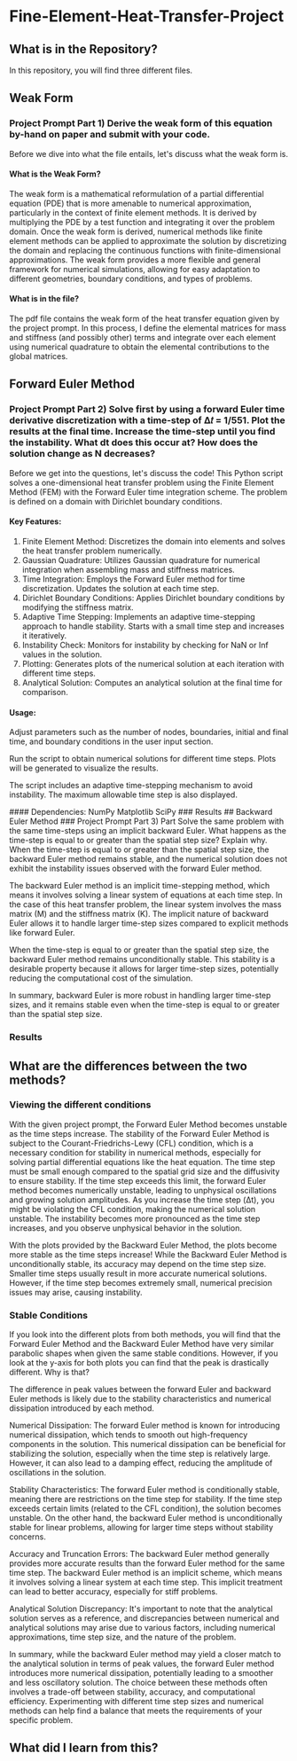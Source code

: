 # Fine-Element-Heat-Transfer-Project
## What is in the Repository?
In this repository, you will find three different files. 
## Weak Form
### Project Prompt Part 1) Derive the weak form of this equation by-hand on paper and submit with your code.
Before we dive into what the file entails, let's discuss what the weak form is.
#### What is the Weak Form?
The weak form is a mathematical reformulation of a partial differential equation (PDE) that is more amenable to numerical approximation, particularly in the context of finite element methods. It is derived by multiplying the PDE by a test function and integrating it over the problem domain.
Once the weak form is derived, numerical methods like finite element methods can be applied to approximate the solution by discretizing the domain and replacing the continuous functions with finite-dimensional approximations. The weak form provides a more flexible and general framework for numerical simulations, allowing for easy adaptation to different geometries, boundary conditions, and types of problems.
#### What is in the file?
The pdf file contains the weak form of the heat transfer equation given by the project prompt. In this process, I define the elemental matrices for mass and stiffness (and possibly other) terms and integrate over each element using numerical quadrature to obtain the elemental contributions to the global matrices. 
## Forward Euler Method
### Project Prompt Part 2) Solve first by using a forward Euler time derivative discretization with a time-step of Δ𝑡 = 1/551. Plot the results at the final time. Increase the time-step until you find the instability. What dt does this occur at? How does the solution change as N decreases?
Before we get into the questions, let's discuss the code!
This Python script solves a one-dimensional heat transfer problem using the Finite Element Method (FEM) with the Forward Euler time integration scheme. The problem is defined on a domain with Dirichlet boundary conditions.

#### Key Features:
1. Finite Element Method:
Discretizes the domain into elements and solves the heat transfer problem numerically.
2. Gaussian Quadrature:
Utilizes Gaussian quadrature for numerical integration when assembling mass and stiffness matrices.
3. Time Integration:
Employs the Forward Euler method for time discretization. Updates the solution at each time step.
4. Dirichlet Boundary Conditions:
Applies Dirichlet boundary conditions by modifying the stiffness matrix.
5. Adaptive Time Stepping:
Implements an adaptive time-stepping approach to handle stability. Starts with a small time step and increases it iteratively.
6. Instability Check:
Monitors for instability by checking for NaN or Inf values in the solution.
7. Plotting:
Generates plots of the numerical solution at each iteration with different time steps.
8. Analytical Solution:
Computes an analytical solution at the final time for comparison.
#### Usage:
</p> Adjust parameters such as the number of nodes, boundaries, initial and final time, and boundary conditions in the user input section. </p>
</p> Run the script to obtain numerical solutions for different time steps. Plots will be generated to visualize the results. </p>
</p> The script includes an adaptive time-stepping mechanism to avoid instability. The maximum allowable time step is also displayed. </p>
#### Dependencies:
NumPy
Matplotlib
SciPy
### Results
## Backward Euler Method
### Project Prompt Part 3) Part Solve the same problem with the same time-steps using an implicit backward Euler. What happens as the time-step is equal to or greater than the spatial step size? Explain why.
When the time-step is equal to or greater than the spatial step size, the backward Euler method remains stable, and the numerical solution does not exhibit the instability issues observed with the forward Euler method.

The backward Euler method is an implicit time-stepping method, which means it involves solving a linear system of equations at each time step. In the case of this heat transfer problem, the linear system involves the mass matrix (M) and the stiffness matrix (K). The implicit nature of backward Euler allows it to handle larger time-step sizes compared to explicit methods like forward Euler.

When the time-step is equal to or greater than the spatial step size, the backward Euler method remains unconditionally stable. This stability is a desirable property because it allows for larger time-step sizes, potentially reducing the computational cost of the simulation.

In summary, backward Euler is more robust in handling larger time-step sizes, and it remains stable even when the time-step is equal to or greater than the spatial step size.
### Results
## What are the differences between the two methods?
### Viewing the different conditions
With the given project prompt, the Forward Euler Method becomes unstable as the time steps increase. The stability of the Forward Euler Method is subject to the Courant-Friedrichs-Lewy (CFL) condition, which is a necessary condition for stability in numerical methods, especially for solving partial differential equations like the heat equation. The time step must be small enough compared to the spatial grid size and the diffusivity to ensure stability. If the time step exceeds this limit, the forward Euler method becomes numerically unstable, leading to unphysical oscillations and growing solution amplitudes. As you increase the time step (Δt), you might be violating the CFL condition, making the numerical solution unstable. The instability becomes more pronounced as the time step increases, and you observe unphysical behavior in the solution.

With the plots provided by the Backward Euler Method, the plots become more stable as the time steps increase! While the Backward Euler Method is unconditionally stable, its accuracy may depend on the time step size. Smaller time steps usually result in more accurate numerical solutions. However, if the time step becomes extremely small, numerical precision issues may arise, causing instability.

### Stable Conditions
If you look into the different plots from both methods, you will find that the Forward Euler Method and the Backward Euler Method have very similar parabolic shapes when given the same stable conditions. However, if you look at the y-axis for both plots you can find that the peak is drastically different. Why is that?

The difference in peak values between the forward Euler and backward Euler methods is likely due to the stability characteristics and numerical dissipation introduced by each method.

Numerical Dissipation: The forward Euler method is known for introducing numerical dissipation, which tends to smooth out high-frequency components in the solution. This numerical dissipation can be beneficial for stabilizing the solution, especially when the time step is relatively large. However, it can also lead to a damping effect, reducing the amplitude of oscillations in the solution.

Stability Characteristics: The forward Euler method is conditionally stable, meaning there are restrictions on the time step for stability. If the time step exceeds certain limits (related to the CFL condition), the solution becomes unstable. On the other hand, the backward Euler method is unconditionally stable for linear problems, allowing for larger time steps without stability concerns.

Accuracy and Truncation Errors: The backward Euler method generally provides more accurate results than the forward Euler method for the same time step. The backward Euler method is an implicit scheme, which means it involves solving a linear system at each time step. This implicit treatment can lead to better accuracy, especially for stiff problems.

Analytical Solution Discrepancy: It's important to note that the analytical solution serves as a reference, and discrepancies between numerical and analytical solutions may arise due to various factors, including numerical approximations, time step size, and the nature of the problem.

In summary, while the backward Euler method may yield a closer match to the analytical solution in terms of peak values, the forward Euler method introduces more numerical dissipation, potentially leading to a smoother and less oscillatory solution. The choice between these methods often involves a trade-off between stability, accuracy, and computational efficiency. Experimenting with different time step sizes and numerical methods can help find a balance that meets the requirements of your specific problem.
## What did I learn from this?
